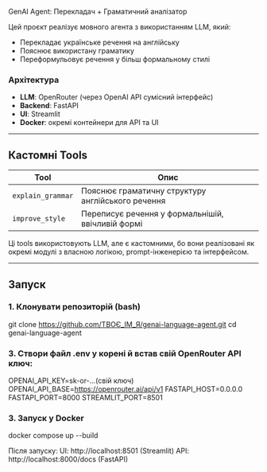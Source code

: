 GenAI Agent: Перекладач + Граматичний аналізатор

Цей проєкт реалізує мовного агента з використанням LLM, який:
- Перекладає українське речення на англійську
- Пояснює використану граматику
- Переформульовує речення у більш формальному стилі

### Архітектура
- **LLM**: OpenRouter (через OpenAI API сумісний інтерфейс)
- **Backend**: FastAPI
- **UI**: Streamlit
- **Docker**: окремі контейнери для API та UI

---

## Кастомні Tools

| Tool              |                      Опис                         |
|-------------------|---------------------------------------------------|
| `explain_grammar` | Пояснює граматичну структуру англійського речення |
| `improve_style`   | Переписує речення у формальнішій, ввічливій формі |

Ці tools використовують LLM, але є кастомними, бо вони реалізовані як окремі модулі з власною логікою, prompt-інженерією та інтерфейсом.

---

## Запуск

### 1. Клонувати репозиторій (bash) 
git clone https://github.com/ТВОЄ_ІМ_Я/genai-language-agent.git 
cd genai-language-agent 

### 3. Створи файл .env у корені й встав свій OpenRouter API ключ: 
OPENAI_API_KEY=sk-or-...(свій ключ) 
OPENAI_API_BASE=https://openrouter.ai/api/v1 
FASTAPI_HOST=0.0.0.0 
FASTAPI_PORT=8000 
STREAMLIT_PORT=8501 

### 3. Запуск у Docker 
docker compose up --build

Після запуску:
UI: http://localhost:8501 (Streamlit)
API: http://localhost:8000/docs (FastAPI)

